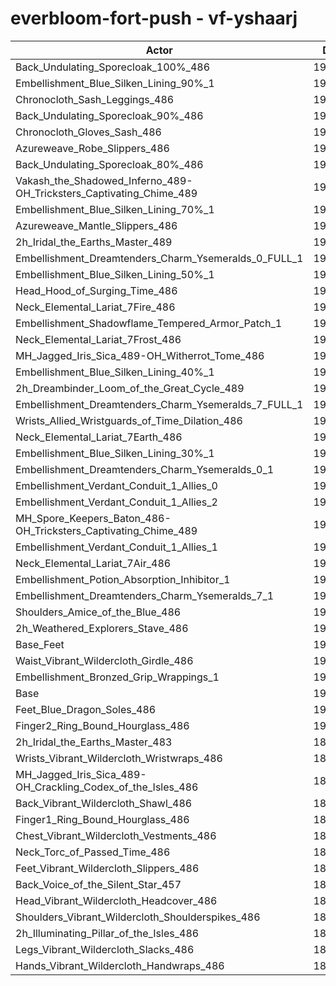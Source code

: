 # everbloom-fort-push - vf-yshaarj
| Actor | DPS | Increase |
|---|:---:|:---:|
|Back_Undulating_Sporecloak_100%_486|193490|1.75%|
|Embellishment_Blue_Silken_Lining_90%_1|193444|1.72%|
|Chronocloth_Sash_Leggings_486|193302|1.65%|
|Back_Undulating_Sporecloak_90%_486|193122|1.55%|
|Chronocloth_Gloves_Sash_486|193103|1.54%|
|Azureweave_Robe_Slippers_486|192922|1.45%|
|Back_Undulating_Sporecloak_80%_486|192824|1.40%|
|Vakash_the_Shadowed_Inferno_489-OH_Tricksters_Captivating_Chime_489|192701|1.33%|
|Embellishment_Blue_Silken_Lining_70%_1|192572|1.26%|
|Azureweave_Mantle_Slippers_486|192429|1.19%|
|2h_Iridal_the_Earths_Master_489|192294|1.12%|
|Embellishment_Dreamtenders_Charm_Ysemeralds_0_FULL_1|192276|1.11%|
|Embellishment_Blue_Silken_Lining_50%_1|192032|0.98%|
|Head_Hood_of_Surging_Time_486|191877|0.90%|
|Neck_Elemental_Lariat_7Fire_486|191823|0.87%|
|Embellishment_Shadowflame_Tempered_Armor_Patch_1|191794|0.85%|
|Neck_Elemental_Lariat_7Frost_486|191775|0.84%|
|MH_Jagged_Iris_Sica_489-OH_Witherrot_Tome_486|191706|0.81%|
|Embellishment_Blue_Silken_Lining_40%_1|191639|0.77%|
|2h_Dreambinder_Loom_of_the_Great_Cycle_489|191562|0.73%|
|Embellishment_Dreamtenders_Charm_Ysemeralds_7_FULL_1|191545|0.72%|
|Wrists_Allied_Wristguards_of_Time_Dilation_486|191359|0.62%|
|Neck_Elemental_Lariat_7Earth_486|191343|0.62%|
|Embellishment_Blue_Silken_Lining_30%_1|191227|0.56%|
|Embellishment_Dreamtenders_Charm_Ysemeralds_0_1|191197|0.54%|
|Embellishment_Verdant_Conduit_1_Allies_0|191168|0.52%|
|Embellishment_Verdant_Conduit_1_Allies_2|191134|0.51%|
|MH_Spore_Keepers_Baton_486-OH_Tricksters_Captivating_Chime_489|191084|0.48%|
|Embellishment_Verdant_Conduit_1_Allies_1|191083|0.48%|
|Neck_Elemental_Lariat_7Air_486|190989|0.43%|
|Embellishment_Potion_Absorption_Inhibitor_1|190532|0.19%|
|Embellishment_Dreamtenders_Charm_Ysemeralds_7_1|190518|0.18%|
|Shoulders_Amice_of_the_Blue_486|190454|0.15%|
|2h_Weathered_Explorers_Stave_486|190367|0.10%|
|Base_Feet|190352|0.10%|
|Waist_Vibrant_Wildercloth_Girdle_486|190176|0.00%|
|Embellishment_Bronzed_Grip_Wrappings_1|190172|0.00%|
|Base|190171|0.00%|
|Feet_Blue_Dragon_Soles_486|190053|-0.06%|
|Finger2_Ring_Bound_Hourglass_486|190014|-0.08%|
|2h_Iridal_the_Earths_Master_483|189971|-0.11%|
|Wrists_Vibrant_Wildercloth_Wristwraps_486|189971|-0.11%|
|MH_Jagged_Iris_Sica_489-OH_Crackling_Codex_of_the_Isles_486|189851|-0.17%|
|Back_Vibrant_Wildercloth_Shawl_486|189774|-0.21%|
|Finger1_Ring_Bound_Hourglass_486|189649|-0.27%|
|Chest_Vibrant_Wildercloth_Vestments_486|189589|-0.31%|
|Neck_Torc_of_Passed_Time_486|189579|-0.31%|
|Feet_Vibrant_Wildercloth_Slippers_486|189575|-0.31%|
|Back_Voice_of_the_Silent_Star_457|189503|-0.35%|
|Head_Vibrant_Wildercloth_Headcover_486|189458|-0.37%|
|Shoulders_Vibrant_Wildercloth_Shoulderspikes_486|189301|-0.46%|
|2h_Illuminating_Pillar_of_the_Isles_486|189276|-0.47%|
|Legs_Vibrant_Wildercloth_Slacks_486|189164|-0.53%|
|Hands_Vibrant_Wildercloth_Handwraps_486|188980|-0.63%|
